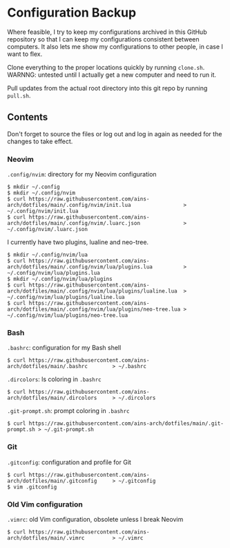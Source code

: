 # Configuration Backup

Where feasible, I try to keep my configurations archived in this GitHub repository
so that I can keep my configurations consistent between computers.
It also lets me show my configurations to other people, in case I want to flex.

Clone everything to the proper locations quickly by running `clone.sh`.
WARNNG: untested until I actually get a new computer and need to run it.

Pull updates from the actual root directory into this git repo by running `pull.sh`.

## Contents

Don't forget to source the files or log out and log in again as needed for the changes to take effect.

### Neovim

`.config/nvim`: directory for my Neovim configuration

```
$ mkdir ~/.config
$ mkdir ~/.config/nvim
$ curl https://raw.githubusercontent.com/ains-arch/dotfiles/main/.config/nvim/init.lua                 > ~/.config/nvim/init.lua
$ curl https://raw.githubusercontent.com/ains-arch/dotfiles/main/.config/nvim/.luarc.json              > ~/.config/nvim/.luarc.json
```

I currently have two plugins, lualine and neo-tree.

```
$ mkdir ~/.config/nvim/lua
$ curl https://raw.githubusercontent.com/ains-arch/dotfiles/main/.config/nvim/lua/plugins.lua          > ~/.config/nvim/lua/plugins.lua
$ mkdir ~/.config/nvim/lua/plugins
$ curl https://raw.githubusercontent.com/ains-arch/dotfiles/main/.config/nvim/lua/plugins/lualine.lua  > ~/.config/nvim/lua/plugins/lualine.lua
$ curl https://raw.githubusercontent.com/ains-arch/dotfiles/main/.config/nvim/lua/plugins/neo-tree.lua > ~/.config/nvim/lua/plugins/neo-tree.lua
```

### Bash

`.bashrc`: configuration for my Bash shell

```
$ curl https://raw.githubusercontent.com/ains-arch/dotfiles/main/.bashrc        > ~/.bashrc
```

`.dircolors`: ls coloring in `.bashrc`

```
$ curl https://raw.githubusercontent.com/ains-arch/dotfiles/main/.dircolors     > ~/.dircolors
```

`.git-prompt.sh`: prompt coloring in `.bashrc`

```
$ curl https://raw.githubusercontent.com/ains-arch/dotfiles/main/.git-prompt.sh > ~/.git-prompt.sh
```

### Git

`.gitconfig`: configuration and profile for Git

```
$ curl https://raw.githubusercontent.com/ains-arch/dotfiles/main/.gitconfig     > ~/.gitconfig
$ vim .gitconfig
```

### Old Vim configuration

`.vimrc`: old Vim configuration, obsolete unless I break Neovim

```
$ curl https://raw.githubusercontent.com/ains-arch/dotfiles/main/.vimrc         > ~/.vimrc
```

